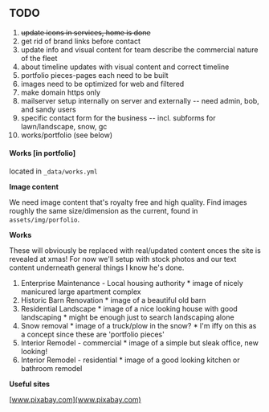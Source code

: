 ## TODO

1. ~~update icons in services, home is done~~
2. get rid of brand links before contact
3. update info and visual content for team
		describe the commercial nature of the fleet
4. about timeline updates with visual content and correct timeline
5. portfolio pieces-pages each need to be built
6. images need to be optimized for web and filtered
7. make domain https only
8. mailserver setup internally on server and externally
		-- need admin, bob, and sandy users
9. specific contact form for the business
		-- incl. subforms for lawn/landscape, snow, gc
10. works/portfolio (see below)


#### Works [in portfolio]

located in `_data/works.yml`

**Image content** 

We need image content that's royalty free and high quality. Find images roughly the same size/dimension as the current, found in `assets/img/porfolio`.

**Works**

These will obviously be replaced with real/updated content onces the site is revealed at xmas! For now we'll setup with stock photos and our text content underneath general things I know he's done. 

1. Enterprise Maintenance - Local housing authority
		* image of nicely manicured large apartment complex
2. Historic Barn Renovation
		* image of a beautiful old barn
3. Residential Landscape
		* image of a nice looking house with good landscaping
		* might be enough just to search landscaping alone
4. Snow removal
		* image of a truck/plow in the snow?
		* I'm iffy on this as a concept since these are 'portfolio pieces'
5. Interior Remodel - commercial
		* image of a simple but sleak office, new looking!
6. Interior Remodel - residential
		* image of a good looking kitchen or bathroom remodel

**Useful sites**

[www.pixabay.com](www.pixabay.com)

